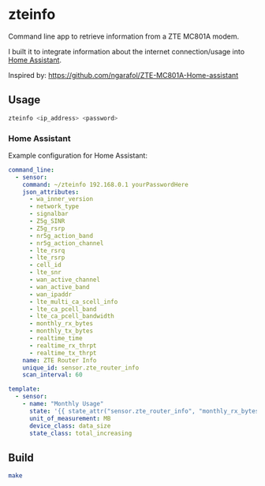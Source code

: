 # zteinfo

Command line app to retrieve information from a ZTE MC801A modem.

I built it to integrate information about the internet connection/usage into [Home Assistant](https://home-assistant.io).

Inspired by: https://github.com/ngarafol/ZTE-MC801A-Home-assistant

## Usage

```sh
zteinfo <ip_address> <password>
```

### Home Assistant

Example configuration for Home Assistant:

```yaml
command_line:
  - sensor:
    command: ~/zteinfo 192.168.0.1 yourPasswordHere
    json_attributes:
      - wa_inner_version
      - network_type
      - signalbar
      - Z5g_SINR
      - Z5g_rsrp
      - nr5g_action_band
      - nr5g_action_channel
      - lte_rsrq
      - lte_rsrp
      - cell_id
      - lte_snr
      - wan_active_channel
      - wan_active_band
      - wan_ipaddr
      - lte_multi_ca_scell_info
      - lte_ca_pcell_band
      - lte_ca_pcell_bandwidth
      - monthly_rx_bytes
      - monthly_tx_bytes
      - realtime_time
      - realtime_rx_thrpt
      - realtime_tx_thrpt
    name: ZTE Router Info
    unique_id: sensor.zte_router_info
    scan_interval: 60

template:
  - sensor:
    - name: "Monthly Usage"
      state: '{{ state_attr("sensor.zte_router_info", "monthly_rx_bytes") | int / 1024 / 1024 }}'
      unit_of_measurement: MB
      device_class: data_size
      state_class: total_increasing
```

## Build

```sh
make
```
